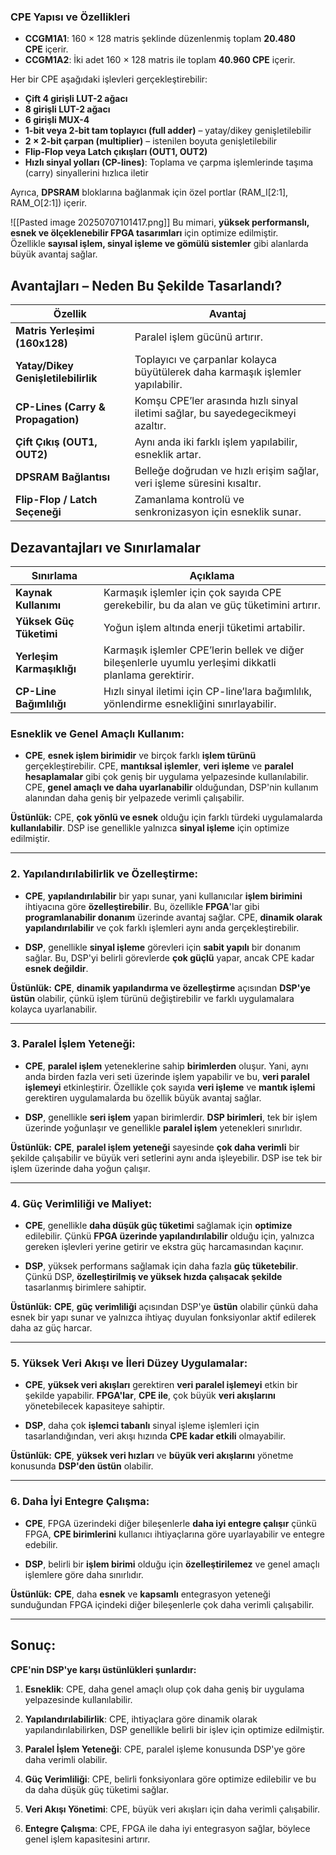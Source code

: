 
### **CPE Yapısı ve Özellikleri**

- **CCGM1A1**: 160 × 128 matris şeklinde düzenlenmiş toplam **20.480 CPE** içerir.
- **CCGM1A2**: İki adet 160 × 128 matris ile toplam **40.960 CPE** içerir.

Her bir CPE aşağıdaki işlevleri gerçekleştirebilir:

- **Çift 4 girişli LUT-2 ağacı**
- **8 girişli LUT-2 ağacı**
- **6 girişli MUX-4**
- **1-bit veya 2-bit tam toplayıcı (full adder)** – yatay/dikey genişletilebilir
- **2 × 2-bit çarpan (multiplier)** – istenilen boyuta genişletilebilir
- **Flip-Flop veya Latch çıkışları (OUT1, OUT2)**
- **Hızlı sinyal yolları (CP-lines)**: Toplama ve çarpma işlemlerinde taşıma (carry) sinyallerini hızlıca iletir

Ayrıca, **DPSRAM** bloklarına bağlanmak için özel portlar (RAM_I[2:1], RAM_O[2:1]) içerir.


![[Pasted image 20250707101417.png]]
Bu mimari, **yüksek performanslı, esnek ve ölçeklenebilir FPGA tasarımları** için optimize edilmiştir. Özellikle **sayısal işlem, sinyal işleme ve gömülü sistemler** gibi alanlarda büyük avantaj sağlar.



## **Avantajları – Neden Bu Şekilde Tasarlandı?**

| Özellik                             | Avantaj                                                                         |
| ----------------------------------- | ------------------------------------------------------------------------------- |
| **Matris Yerleşimi (160x128)**      | Paralel işlem gücünü artırır.                                                   |
| **Yatay/Dikey Genişletilebilirlik** | Toplayıcı ve çarpanlar kolayca büyütülerek daha karmaşık işlemler yapılabilir.  |
| **CP-Lines (Carry & Propagation)**  | Komşu CPE’ler arasında hızlı sinyal iletimi sağlar, bu sayedegecikmeyi azaltır. |
| **Çift Çıkış (OUT1, OUT2)**         | Aynı anda iki farklı işlem yapılabilir, esneklik artar.                         |
| **DPSRAM Bağlantısı**               | Belleğe doğrudan ve hızlı erişim sağlar, veri işleme süresini kısaltır.         |
| **Flip-Flop / Latch Seçeneği**      | Zamanlama kontrolü ve senkronizasyon için esneklik sunar.                       |

## **Dezavantajları ve Sınırlamalar**

| Sınırlama                 | Açıklama                                                                                                |
| ------------------------- | ------------------------------------------------------------------------------------------------------- |
| **Kaynak Kullanımı**      | Karmaşık işlemler için çok sayıda CPE gerekebilir, bu da alan ve güç tüketimini artırır.                |
| **Yüksek Güç Tüketimi**   | Yoğun işlem altında enerji tüketimi artabilir.                                                          |
| **Yerleşim Karmaşıklığı** | Karmaşık işlemler CPE’lerin bellek ve diğer bileşenlerle uyumlu yerleşimi dikkatli planlama gerektirir. |
| **CP-Line Bağımlılığı**   | Hızlı sinyal iletimi için CP-line’lara bağımlılık, yönlendirme esnekliğini sınırlayabilir.              |

 ### **Esneklik ve Genel Amaçlı Kullanım:**

- **CPE**, **esnek işlem birimidir** ve birçok farklı **işlem türünü** gerçekleştirebilir. CPE, **mantıksal işlemler**, **veri işleme** ve **paralel hesaplamalar** gibi çok geniş bir uygulama yelpazesinde kullanılabilir.
    CPE, **genel amaçlı ve daha uyarlanabilir** olduğundan, DSP'nin kullanım alanından daha geniş bir yelpazede verimli çalışabilir.
    

**Üstünlük:** CPE, **çok yönlü ve esnek** olduğu için farklı türdeki uygulamalarda **kullanılabilir**. DSP ise genellikle yalnızca **sinyal işleme** için optimize edilmiştir.

---

### **2. Yapılandırılabilirlik ve Özelleştirme:**

- **CPE**, **yapılandırılabilir** bir yapı sunar, yani kullanıcılar **işlem birimini** ihtiyacına göre **özelleştirebilir**. Bu, özellikle **FPGA**'lar gibi **programlanabilir donanım** üzerinde avantaj sağlar. CPE, **dinamik olarak yapılandırılabilir** ve çok farklı işlemleri aynı anda gerçekleştirebilir.
    
- **DSP**, genellikle **sinyal işleme** görevleri için **sabit yapılı** bir donanım sağlar. Bu, DSP'yi belirli görevlerde **çok güçlü** yapar, ancak CPE kadar **esnek değildir**.
    

**Üstünlük:** **CPE**, **dinamik yapılandırma ve özelleştirme** açısından **DSP'ye üstün** olabilir, çünkü işlem türünü değiştirebilir ve farklı uygulamalara kolayca uyarlanabilir.

---

### **3. Paralel İşlem Yeteneği:**

- **CPE**, **paralel işlem** yeteneklerine sahip **birimlerden** oluşur. Yani, aynı anda birden fazla veri seti üzerinde işlem yapabilir ve bu, **veri paralel işlemeyi** etkinleştirir. Özellikle çok sayıda **veri işleme** ve **mantık işlemi** gerektiren uygulamalarda bu özellik büyük avantaj sağlar.
    
- **DSP**, genellikle **seri işlem** yapan birimlerdir. **DSP birimleri**, tek bir işlem üzerinde yoğunlaşır ve genellikle **paralel işlem** yetenekleri sınırlıdır.
    

**Üstünlük:** **CPE**, **paralel işlem yeteneği** sayesinde **çok daha verimli** bir şekilde çalışabilir ve büyük veri setlerini aynı anda işleyebilir. DSP ise tek bir işlem üzerinde daha yoğun çalışır.

---

### **4. Güç Verimliliği ve Maliyet:**

- **CPE**, genellikle **daha düşük güç tüketimi** sağlamak için **optimize** edilebilir. Çünkü **FPGA üzerinde yapılandırılabilir** olduğu için, yalnızca gereken işlevleri yerine getirir ve ekstra güç harcamasından kaçınır.
    
- **DSP**, yüksek performans sağlamak için daha fazla **güç tüketebilir**. Çünkü DSP, **özelleştirilmiş ve yüksek hızda çalışacak şekilde** tasarlanmış birimlere sahiptir.
    

**Üstünlük:** **CPE**, **güç verimliliği** açısından DSP'ye **üstün** olabilir çünkü daha esnek bir yapı sunar ve yalnızca ihtiyaç duyulan fonksiyonlar aktif edilerek daha az güç harcar.

---

### **5. Yüksek Veri Akışı ve İleri Düzey Uygulamalar:**

- **CPE**, **yüksek veri akışları** gerektiren **veri paralel işlemeyi** etkin bir şekilde yapabilir. **FPGA'lar**, **CPE ile**, çok büyük **veri akışlarını** yönetebilecek kapasiteye sahiptir.
    
- **DSP**, daha çok **işlemci tabanlı** sinyal işleme işlemleri için tasarlandığından, veri akışı hızında **CPE kadar etkili** olmayabilir.
    

**Üstünlük:** **CPE**, **yüksek veri hızları** ve **büyük veri akışlarını** yönetme konusunda **DSP'den üstün** olabilir.

---

### **6. Daha İyi Entegre Çalışma:**

- **CPE**, FPGA üzerindeki diğer bileşenlerle **daha iyi entegre çalışır** çünkü FPGA, **CPE birimlerini** kullanıcı ihtiyaçlarına göre uyarlayabilir ve entegre edebilir.
    
- **DSP**, belirli bir **işlem birimi** olduğu için **özelleştirilemez** ve genel amaçlı işlemlere göre daha sınırlıdır.
    

**Üstünlük:** **CPE**, daha **esnek** ve **kapsamlı** entegrasyon yeteneği sunduğundan FPGA içindeki diğer bileşenlerle çok daha verimli çalışabilir.

---

## **Sonuç:**

**CPE'nin DSP'ye karşı üstünlükleri şunlardır:**

1. **Esneklik**: CPE, daha genel amaçlı olup çok daha geniş bir uygulama yelpazesinde kullanılabilir.
    
2. **Yapılandırılabilirlik**: CPE, ihtiyaçlara göre dinamik olarak yapılandırılabilirken, DSP genellikle belirli bir işlev için optimize edilmiştir.
    
3. **Paralel İşlem Yeteneği**: CPE, paralel işleme konusunda DSP'ye göre daha verimli olabilir.
    
4. **Güç Verimliliği**: CPE, belirli fonksiyonlara göre optimize edilebilir ve bu da daha düşük güç tüketimi sağlar.
    
5. **Veri Akışı Yönetimi**: CPE, büyük veri akışları için daha verimli çalışabilir.
    
6. **Entegre Çalışma**: CPE, FPGA ile daha iyi entegrasyon sağlar, böylece genel işlem kapasitesini artırır.